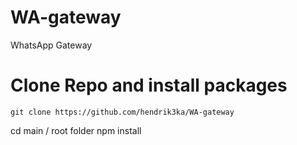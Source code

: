 # WA-gateway
WhatsApp Gateway

# Clone Repo and install packages
    git clone https://github.com/hendrik3ka/WA-gateway
  cd main / root folder
  npm install
